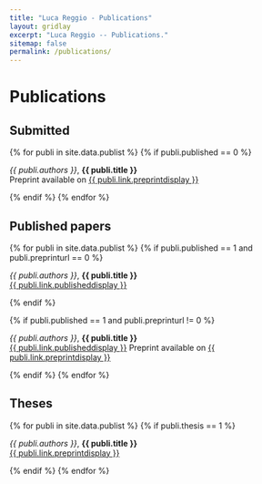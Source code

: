 ```yaml
---
title: "Luca Reggio - Publications"
layout: gridlay
excerpt: "Luca Reggio -- Publications."
sitemap: false
permalink: /publications/
---
```



# Publications

<!--## Highlights

(For a full list see [below](#full-list) or go to [Google Scholar](https://scholar.google.ch/citations?user=TqxYWZsAAAAJ), [ResearcherID](https://www.researcherid.com/rid/D-7763-2012))

{% assign number_printed = 0 %}
{% for publi in site.data.publist %}

{% assign even_odd = number_printed | modulo: 2 %}
{% if publi.highlight == 1 %}

{% if even_odd == 0 %}
<div class="row">
{% endif %}

<div class="col-sm-6 clearfix">
 <div class="well">
  <pubtit>{{ publi.title }}</pubtit>
  <img src="{{ site.url }}{{ site.baseurl }}/images/pubpic/{{ publi.image }}" class="img-responsive" width="33%" style="float: left" />
  <p>{{ publi.description }}</p>
  <p><em>{{ publi.authors }}</em></p>
  <p><strong><a href="{{ publi.link.url }}">{{ publi.link.display }}</a></strong></p>
  <p class="text-danger"><strong> {{ publi.news1 }}</strong></p>
  <p> {{ publi.news2 }}</p>
 </div>
</div>

{% assign number_printed = number_printed | plus: 1 %}

{% if even_odd == 1 %}
</div>
{% endif %}

{% endif %}
{% endfor %}

{% assign even_odd = number_printed | modulo: 2 %}
{% if even_odd == 1 %}
</div>
{% endif %}

<p> &nbsp; </p>
-->

## Submitted

{% for publi in site.data.publist %}
{% if publi.published == 0 %}

  <em>{{ publi.authors }}</em>, <b>{{ publi.title }}</b> <br />
  Preprint available on <a href="{{ publi.link.preprinturl }}">{{ publi.link.preprintdisplay }}</a>

{% endif %}
{% endfor %}

## Published papers

{% for publi in site.data.publist %}
{% if publi.published == 1 and publi.preprinturl == 0 %}

  <em>{{ publi.authors }}</em>, <b>{{ publi.title }}</b> <br />
  <a href="{{ publi.link.publishedurl }}">{{ publi.link.publisheddisplay }}</a>

{% endif %}

{% if publi.published == 1 and publi.preprinturl != 0 %}

  <em>{{ publi.authors }}</em>, <b>{{ publi.title }}</b> <br />
  <a href="{{ publi.link.publishedurl }}">{{ publi.link.publisheddisplay }}</a>
  Preprint available on <a href="{{ publi.link.preprinturl }}">{{ publi.link.preprintdisplay }}</a>


{% endif %}
{% endfor %}

## Theses

{% for publi in site.data.publist %}
{% if publi.thesis == 1 %}

  <em>{{ publi.authors }}</em>, <b>{{ publi.title }}</b> <br />
  <a href="{{ publi.link.preprinturl }}">{{ publi.link.preprintdisplay }}</a>

{% endif %}
{% endfor %}

